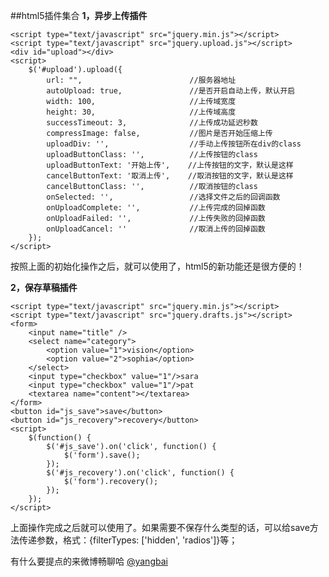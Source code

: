 ##html5插件集合
**1，异步上传插件**
	
	<script type="text/javascript" src="jquery.min.js"></script>
	<script type="text/javascript" src="jquery.upload.js"></script>
	<div id="upload"></div>
	<script>
		$('#upload').upload({
			url: "",						//服务器地址
			autoUpload: true,				//是否开启自动上传，默认开启
			width: 100,						//上传域宽度
			height: 30,						//上传域高度
			successTimeout: 3,				//上传成功延迟秒数
			compressImage: false,			//图片是否开始压缩上传
      		uploadDiv: '',					//手动上传按钮所在div的class
			uploadButtonClass: '',			//上传按钮的class
			uploadButtonText: '开始上传',	 //上传按钮的文字，默认是这样
			cancelButtonText: '取消上传',	 //取消按钮的文字，默认是这样
			cancelButtonClass: '',			//取消按钮的class
			onSelected: '',					//选择文件之后的回调函数
			onUploadComplete: '',			//上传完成的回掉函数
			onUploadFailed: '',				//上传失败的回掉函数
			onUploadCancel: ''				//取消上传的回掉函数
		});
	</script>
按照上面的初始化操作之后，就可以使用了，html5的新功能还是很方便的！

**2，保存草稿插件**
	
	<script type="text/javascript" src="jquery.min.js"></script>
	<script type="text/javascript" src="jquery.drafts.js"></script>
	<form>
		<input name="title" />
		<select name="category">
			<option value="1">vision</option>
			<option value="2">sophia</option>
		</select>
		<input type="checkbox" value="1"/>sara
		<input type="checkbox" value="1"/>pat
		<textarea name="content"></textarea>
	</form>
	<button id="js_save">save</button>
	<button id="js_recovery">recovery</button>
	<script>
		$(function() {
			$('#js_save').on('click', function() {
				$('form').save();
			});
			$('#js_recovery').on('click', function() {
				$('form').recovery();
			});
		});
	</script>
上面操作完成之后就可以使用了。如果需要不保存什么类型的话，可以给save方法传递参数，格式：{filterTypes: ['hidden', 'radios']}等；

有什么要提点的来微博畅聊哈 [@yangbai](http://weibo.com/yangbai1988)
